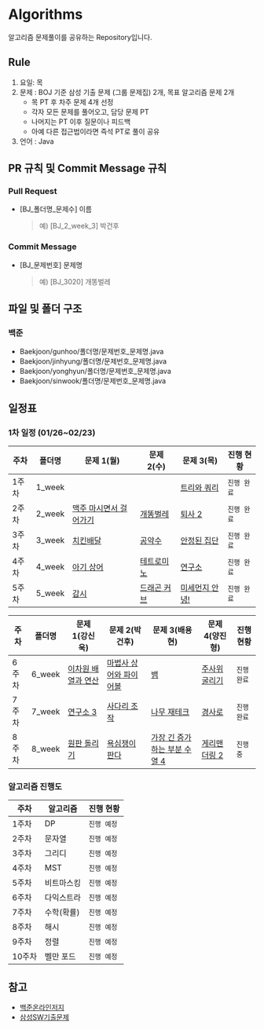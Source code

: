 # Algorithms
알고리즘 문제풀이를 공유하는 Repository입니다.

## Rule
1. 요일: 목
2. 문제 : BOJ 기준 삼성 기출 문제 (그룹 문제집) 2개, 목표 알고리즘 문제 2개
    - 목 PT 후 차주 문제 4개 선정
    - 각자 모든 문제를 풀어오고, 담당 문제 PT
    - 나머지는 PT 이후 질문이나 피드백
    - 아예 다른 접근법이라면 즉석 PT로 풀이 공유
3. 언어 : Java

## PR 규칙 및 Commit Message 규칙
### Pull Request
- [BJ_폴더명_문제수] 이름
    > 예) [BJ_2_week_3] 박건후

### Commit Message
- [BJ_문제번호] 문제명
    > 예) [BJ_3020] 개똥벌레

## 파일 및 폴더 구조
### 백준
- Baekjoon/gunhoo/폴더명/문제번호_문제명.java
- Baekjoon/jinhyung/폴더명/문제번호_문제명.java
- Baekjoon/yonghyun/폴더명/문제번호_문제명.java
- Baekjoon/sinwook/폴더명/문제번호_문제명.java

## 일정표

### 1차 일정 (01/26~02/23)
| **주차** | **폴더명** | **문제 1(월)**                                          | **문제 2(수)**                                           | **문제 3(목)**                                       | **진행 현황** |
|--------|---------|------------------------------------------------------|-------------------------------------------------------|---------------------------------------------------|-----------|
| 1주차    | 1_week  |                                                      |                                                       | [트리와 쿼리](https://www.acmicpc.net/problem/15681)   | `진행 완료`   |
| 2주차    | 2_week  | [맥주 마시면서 걸어가기](https://www.acmicpc.net/problem/9205) | [개똥벌레](https://www.acmicpc.net/problem/3020)          | [퇴사 2](https://www.acmicpc.net/problem/15486)     | `진행 완료`   |
| 3주차    | 3_week  | [치킨배달](https://www.acmicpc.net/problem/15686)        | [공약수](https://www.acmicpc.net/problem/2436)           | [안정된 집단](https://www.acmicpc.net/problem/2653)    | `진행 완료`   |
| 4주차    | 4_week  | [아기 상어](https://www.acmicpc.net/problem/16236)       | [테트로미노](https://www.acmicpc.net/problem/14500)        | [연구소](https://www.acmicpc.net/problem/14502)      | `진행 완료`   |
| 5주차    | 5_week  | [감시](https://www.acmicpc.net/problem/15683)          | [드래곤 커브](https://www.acmicpc.net/problem/15685)       | [미세먼지 안녕!](https://www.acmicpc.net/problem/17144) | `진행 완료`   |

| **주차** | **폴더명** | **문제 1(강신욱)**                                       | **문제 2(박건후)**                                         | **문제 3(배용현)**                                              | **문제 4(양진형)**                                    | **진행 현황** |
|--------|---------|-----------------------------------------------------|-------------------------------------------------------|------------------------------------------------------------|--------------------------------------------------|-----------|
| 6주차    | 6_week  | [이차원 배열과 연산](https://www.acmicpc.net/problem/17140) | [마법사 상어와 파이어볼](https://www.acmicpc.net/problem/20056) | [뱀](https://www.acmicpc.net/problem/3190)                  | [주사위 굴리기](https://www.acmicpc.net/problem/14499) | `진행 완료`   |
| 7주차    | 7_week  | [연구소 3](https://www.acmicpc.net/problem/17142)      | [사다리 조작](https://www.acmicpc.net/problem/15684)       | [나무 재테크](https://www.acmicpc.net/problem/16235)            | [경사로](https://www.acmicpc.net/problem/14890)     | `진행 완료`   |
| 8주차    | 8_week  | [원판 돌리기](https://www.acmicpc.net/problem/17822)     | [욕심쟁이 판다](https://www.acmicpc.net/problem/1937)       | [가장 긴 증가하는 부분 수열 4](https://www.acmicpc.net/problem/14002) | [게리맨더링 2](https://www.acmicpc.net/problem/17779) | `진행 중`    |

### 알고리즘 진행도
| 주차   | 알고리즘   | 진행 현황   |
|------|--------|---------|
| 1주차  | DP     | `진행 예정` |
| 2주차  | 문자열    | `진행 예정` |
| 3주차  | 그리디    | `진행 예정` |
| 4주차  | MST    | `진행 예정` |
| 5주차  | 비트마스킹  | `진행 예정` |
| 6주차  | 다익스트라  | `진행 예정` |
| 7주차  | 수학(확률) | `진행 예정` |
| 8주차  | 해시     | `진행 예정` |
| 9주차  | 정렬     | `진행 예정` |
| 10주차 | 벨만 포드  | `진행 예정` |


## 참고
- [백준온라인저지](https://www.acmicpc.net/)
- [삼성SW기출문제](https://www.acmicpc.net/group/workbook/view/16664/53490)
